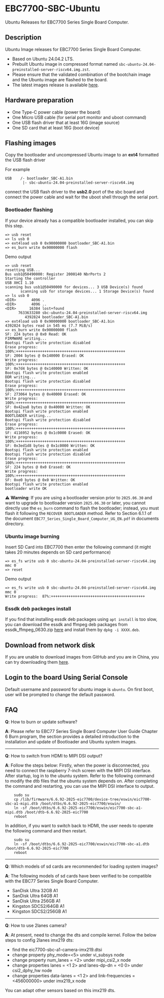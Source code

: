 # EBC7700-SBC-Ubuntu
Ubuntu Releases for EBC7700 Series Single Board Computer.

## Description

Ubuntu Image releases for EBC7700 Series Single Board Computer.
- Based on Ubuntu 24.04.2 LTS.
- Prebuilt Ubuntu image in compressed format named `sbc-ubuntu-24.04-preinstalled-server-riscv64.img.zst`.
- Please ensure that the validated combination of the bootchain image and the Ubuntu image are flashed to the board.
- The latest images release is available [here](https://github.com/eswincomputing/ebc7700-sbc-ubuntu/releases/tag/2025.0730).

## Hardware preparation
- One Type-C power cable (power the board)
- One Micro USB cable (for serial port monitor and uboot command)
- One USB flash driver that at least 16G (image source)
- One SD card that at least 16G (boot device)

## Flashing images
Copy the bootloader and uncompressed Ubuntu image to an **ext4** formatted the USB flash driver

For example
```
USB    /- bootloader_SBC-A1.bin
        |- sbc-ubuntu-24.04-preinstalled-server-riscv64.img
```
connect the USB flash driver to the **usb2.0** port of the sbc board and connect the power cable and wait for the uboot shell through the serial port.

### Bootloader flashing

If your device already has a compatible bootloader installed, you can skip this step.
```
=> usb reset
=> ls usb 0
=> ext4load usb 0 0x90000000 bootloader_SBC-A1.bin
=> es_burn write 0x90000000 flash
```
Demo output
```
=> usb reset
resetting USB...
Bus usb1@50490000: Register 2000140 NbrPorts 2
Starting the controller
USB XHCI 1.10
scanning bus usb1@50490000 for devices... 3 USB Device(s) found
       scanning usb for storage devices... 1 Storage Device(s) found
=> ls usb 0
<DIR>       4096 .
<DIR>       4096 ..
<DIR>      16384 lost+found
      7633633280 sbc-ubuntu-24.04-preinstalled-server-riscv64.img
         4392824 bootloader_SBC-A1.bin
=> ext4load usb 0 0x90000000 bootloader_SBC-A1.bin
4392824 bytes read in 545 ms (7.7 MiB/s)
=> es_burn write 0x90000000 flash
SF: 224 bytes @ 0x0 Read: OK
FIRMWARE writing...
Bootspi flash write protection disabled
Erase progress: 100%:++++++++++++++++++++++++++++++++++++++++++++++++++
SF: 2004 bytes @ 0x140000 Erased: OK
Write progress: 100%:++++++++++++++++++++++++++++++++++++++++++++++++++
SF: 0x7d4 bytes @ 0x140000 Written: OK
Bootspi flash write protection enabled
DDR writing...
Bootspi flash write protection disabled
Erase progress: 100%:++++++++++++++++++++++++++++++++++++++++++++++++++
SF: 273064 bytes @ 0x40000 Erased: OK
Write progress: 100%:++++++++++++++++++++++++++++++++++++++++++++++++++
SF: 0x42aa8 bytes @ 0x40000 Written: OK
Bootspi flash write protection enabled
BOOTLOADER writing...
Bootspi flash write protection disabled
Erase progress: 100%:++++++++++++++++++++++++++++++++++++++++++++++++++
SF: 4116952 bytes @ 0x1c0000 Erased: OK
Write progress: 100%:++++++++++++++++++++++++++++++++++++++++++++++++++
SF: 0x3ed1d8 bytes @ 0x1c0000 Written: OK
Bootspi flash write protection enabled
Bootspi flash write protection disabled
Erase progress: 100%:++++++++++++++++++++++++++++++++++++++++++++++++++
SF: 224 bytes @ 0x0 Erased: OK
Write progress: 100%:++++++++++++++++++++++++++++++++++++++++++++++++++
SF: 0xe0 bytes @ 0x0 Written: OK
Bootspi flash write protection enabled
bootloader write OK
```

⚠️ **Warning**: 
If you are using a bootloader version prior to `2025.06.30` and want to  upgrade to bootloader version `2025.06.30` or later, you cannot directly use the `es_burn` command to flash the bootloader; instead, you must flash it following the `RECOVER BOOTLOADER` method. Refer to Section 6.1.1 of the document `EBC77_Series_Single_Board_Computer_UG_EN.pdf` in documents directory.

### Ubuntu image burning
Insert SD Card into EBC7700 then enter the following command (it might takes 20 minutes depends on SD card performance)
```
=> es_fs write usb 0 sbc-ubuntu-24.04-preinstalled-server-riscv64.img mmc 0
=> reset
```
Demo output
```
=> es_fs write usb 0 sbc-ubuntu-24.04-preinstalled-server-riscv64.img mmc 0
Write progress:  87%:+++++++++++++++++++++++++++++++++++++++++++
```

### Essdk deb packeges install
If you find that installing essdk deb packages using `apt install` is too slow, you can download the essdk and ffmpeg deb packages from essdk_ffmpeg_0630.zip [here](https://github.com/eswincomputing/ebc7700-sbc-ubuntu/releases/tag/2025.0730) and install them by `dpkg -i XXXX.deb`.

## Download from network disk
If you are unable to download images from GitHub and you are in China, you can try downloading them [here](https://pan.baidu.com/s/1SL-peBYUcQypXETvam-qCw?pwd=sg94).

## Login to the board Using Serial Console

Default username and password for ubuntu image is `ubuntu`.
On first boot, user will be prompted to change the default password.

## FAQ

**Q**: How to burn or update software?

**A**: Please refer to EBC77 Series Single Board Computer User Guide Chapter 6 Burn program, the section provides a detailed introduction to the installation and update of Bootloader and Ubuntu system images.

---
**Q**: How to switch from HDMI to MIPI DSI output?

**A**: Follow the steps below:
Firstly, when the power is disconnected, you need to connect the raspberry 7-inch screen with the MIPI DSI interface. After startup, log in to the ubuntu system.
Refer to the following command to modify the dtb files that the ubuntu system depends on. After completing the command and restarting, you can use the MIPI DSI interface to output.
```
    sudo su
    cp /lib/firmware/6.6.92-2025-eic7700/device-tree/eswin/eic7700-sbc-a1-mipi.dtb /boot/dtbs/6.6.92-2025-eic7700/eswin/ 	
    ln -sf /boot/dtbs/6.6.92-2025-eic7700/eswin/eic7700-sbc-a1-mipi.dtb /boot/dtb-6.6.92-2025-eic7700
    reboot
```
In addition, if you want to switch back to HDMI, the user needs to operate the following command and then restart.
```
    sudo su
    ln -sf /boot/dtbs/6.6.92-2025-eic7700/eswin/eic7700-sbc-a1.dtb /boot/dtb-6.6.92-2025-eic7700
    reboot
```

---	
**Q**: Which models of sd cards are recommended for loading system images?

**A**: The following models of sd cards have been verified to be compatible with the EBC77 Series Single Board Computer.
- SanDisk Ultra 32GB A1
- SanDisk Ultra 64GB A1
- SanDisk Ultra 256GB A1
- Kingston SDCS2/64GB A1
- Kingston SDCS2/256GB A1
---
**Q**: How to use 2lanes camera?

**A**: At present, need to change the dts and compile kernel. Follow the below steps to config 2lanes imx219 dts:
- find the eic7700-sbc-a1-camera-imx219.dtsi
- change property phy_mode=<5> under vi_subsys node
- change property num_lanes = <2> under mipi_csi2_x node 
- change properties lanes = <1 2> and lanes-dp-dn = <0 0> under csi2_dphy_hw node
- change properties data-lanes = <1 2> and link-frequencies = <456000000> under imx219_x node

You can adapt other sensors based on this ​​imx219 dts​​.


